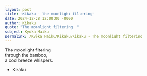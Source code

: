 ```yaml
---
layout: post
title: "Kikaku - The moonlight filtering"
date: 2024-12-28 12:00:00 -0000
author: Kikaku
quote: "The moonlight filtering  "
subject: Kyōka Haiku
permalink: /Kyōka Haiku/Kikaku/Kikaku - The moonlight filtering
---
```


The moonlight filtering  
through the bamboo,  
a cool breeze whispers.

- Kikaku

